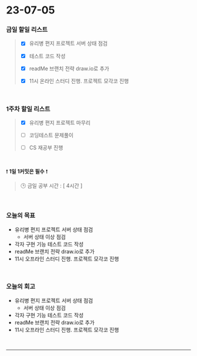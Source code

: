 # 23-07-05
### 금일 할일 리스트
> - [x]  유리병 편지 프로젝트 서버 상태 점검
>
> - [x]  테스트 코드 작성
>
> - [x]  readMe 브랜치 전략 draw.io로 추가
>
> - [x]  11시 온라인 스터디 진행. 프로젝트 모각코 진행


<br/>

### 1주차 할일 리스트  
> - [x]  유리병 편지 프로젝트 마무리 
>
> - [ ]  코딩테스트 문제풀이
>
> - [ ]  CS 재공부 진행

<br/>

❗ **1일 1커밋은 필수** ❗
> 🕒 금일 공부 시간 : [ 4시간 ]
  
<br/>

### 오늘의 목표
- 유리병 편지 프로젝트 서버 상태 점검
    - 서버 상태 이상 점검
- 각자 구현 기능 테스트 코드 작성
- readMe 브랜치 전략 draw.io로 추가
- 11시 오프라인 스터디 진행. 프로젝트 모각코 진행

<br>

### 오늘의 회고
- 유리병 편지 프로젝트 서버 상태 점검
    - 서버 상태 이상 점검
- 각자 구현 기능 테스트 코드 작성
- readMe 브랜치 전략 draw.io로 추가
- 11시 오프라인 스터디 진행. 프로젝트 모각코 진행

<br/>

------------  

